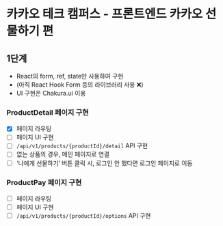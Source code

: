 # 카카오 테크 캠퍼스 - 프론트엔드 카카오 선물하기 편

## 1단계

- React의 form, ref, state만 사용하여 구현
- (아직 React Hook Form 등의 라이브러리 사용 ❌)
- UI 구현은 Chakura.ui 이용

### ProductDetail 페이지 구현

- [x] 페이지 라우팅
- [ ] 페이지 UI 구현
- [ ] `/api/v1/products/{productId}/detail` API 구현
- [ ] 없는 상품의 경우, 메인 페이지로 연결
- [ ] ‘나에게 선물하기’ 버튼 클릭 시, 로그인 안 했다면 로그인 페이지로 이동

### ProductPay 페이지 구현

- [ ] 페이지 라우팅
- [ ] 페이지 UI 구현
- [ ] `/api/v1/products/{productId}/options` API 구현
